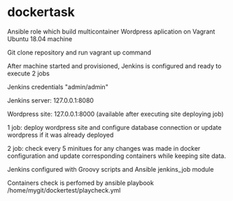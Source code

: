 # dockertask
Ansible role which build multicontainer Wordpress aplication on Vagrant Ubuntu 18.04 machine

Git clone repository and run vagrant up command 

After machine started and provisioned, Jenkins is configured and ready to execute 2 jobs

Jenkins credentials "admin/admin"

Jenkins server: 127.0.0.1:8080

Wordpress site: 127.0.0.1:8000 (available after executing site deploying job) 

1 job: deploy wordpress site and configure database connection or update wordpress if it was already deployed

2 job: check every 5 minitues for any changes was made in docker configuration and update corresponding containers while keeping site data.

Jenkins configured with Groovy scripts and Ansible jenkins_job module

Containers check is perfomed by ansible playbook /home/mygit/dockertest/playcheck.yml
